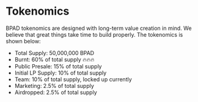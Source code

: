# Tokenomics



BPAD tokenomics are designed with long-term value creation in mind. We believe that great things take time to build properly. The tokenomics is shown below:

* Total Supply: 50,000,000 BPAD
* Burnt: 60% of total supply :fire::fire::fire:
* Public Presale: 15% of total supply
* Initial LP Supply: 10% of total supply
* Team: 10% of total supply, locked up currently
* Marketing: 2.5% of total supply
* Airdropped: 2.5% of total supply
